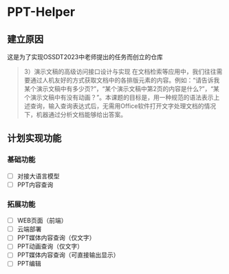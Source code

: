# PPT-Helper
## 建立原因
这是为了实现OSSDT2023中老师提出的任务而创立的仓库
> 3）演示文稿的高级访问接口设计与实现 在文档检索等应用中，我们往往需要通过人机友好的方式获取文档中的各排版元素的内容。例如：“请告诉我某个演示文稿中有多少页?”，“某个演示文稿中第2页的内容是什么?”，“某个演示文稿中有没有动画？”。本课题的目标是，用一种规范的语法表示上述查询，输入查询表达式后，无需用Office软件打开文字处理文档的情况下，机器通过分析文档能够给出答案。
## 计划实现功能
### 基础功能
- [ ] 对接大语言模型
- [ ] PPT内容查询
### 拓展功能
- [ ] WEB页面（前端）
- [ ] 云端部署
- [ ] PPT媒体内容查询（仅文字）
- [ ] PPT动画查询（仅文字）
- [ ] PPT媒体内容查询（可直接输出显示）
- [ ] PPT编辑
